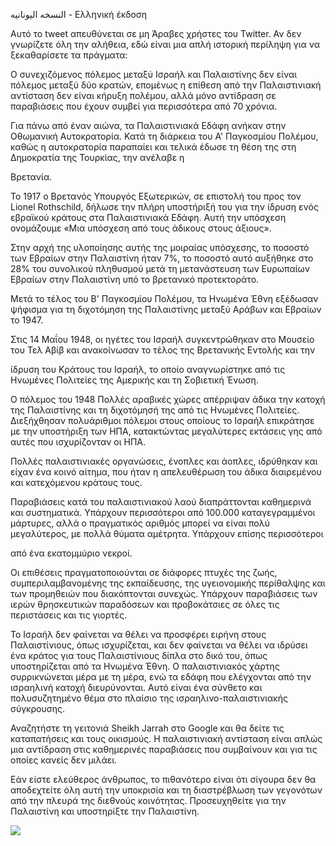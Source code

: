 ﻿اﻟﻨﺴﺨﻪ اﻟﯿﻮﻧﺎﻧﯿﻪ - Ελληνική έκδοση

Αυτό το tweet απευθύνεται σε μη Άραβες χρήστες του Twitter. Αν δεν γνωρίζετε όλη την αλήθεια, εδώ είναι μια απλή ιστορική περίληψη για να ξεκαθαρίσετε τα πράγματα:

Ο συνεχιζόμενος πόλεμος μεταξύ Ισραήλ και Παλαιστίνης δεν είναι πόλεμος μεταξύ δύο κρατών, επομένως η επίθεση από την Παλαιστινιακή αντίσταση δεν είναι κήρυξη πολέμου, αλλά μόνο αντίδραση σε παραβιάσεις που έχουν συμβεί για περισσότερα από 70 χρόνια.

Για πάνω από έναν αιώνα, τα Παλαιστινιακά Εδάφη ανήκαν στην Οθωμανική Αυτοκρατορία. Κατά τη διάρκεια του Α' Παγκοσμίου Πολέμου, καθώς η αυτοκρατορία παραπαίει και τελικά έδωσε τη θέση της στη Δημοκρατία της Τουρκίας, την ανέλαβε η

Βρετανία.

Το 1917 ο Βρετανός Υπουργός Εξωτερικών, σε επιστολή του προς τον Lionel Rothschild, δήλωσε την πλήρη υποστήριξή του για την ίδρυση ενός εβραϊκού κράτους στα Παλαιστινιακά Εδάφη. Αυτή την υπόσχεση ονομάζουμε «Μια υπόσχεση από τους άδικους στους άξιους».

Στην αρχή της υλοποίησης αυτής της μοιραίας υπόσχεσης, το ποσοστό των Εβραίων στην Παλαιστίνη ήταν 7%, το ποσοστό αυτό αυξήθηκε στο 28% του συνολικού πληθυσμού μετά τη μετανάστευση των Ευρωπαίων Εβραίων στην Παλαιστίνη υπό το βρετανικό προτεκτοράτο.

Μετά το τέλος του Β' Παγκοσμίου Πολέμου, τα Ηνωμένα Έθνη εξέδωσαν ψήφισμα για τη διχοτόμηση της Παλαιστίνης μεταξύ Αράβων και Εβραίων το 1947.

Στις 14 Μαΐου 1948, οι ηγέτες του Ισραήλ συγκεντρώθηκαν στο Μουσείο του Τελ Αβίβ και ανακοίνωσαν το τέλος της Βρετανικής Εντολής και την

ίδρυση του Κράτους του Ισραήλ, το οποίο αναγνωρίστηκε από τις Ηνωμένες Πολιτείες της Αμερικής και τη Σοβιετική Ένωση.

Ο πόλεμος του 1948 Πολλές αραβικές χώρες απέρριψαν άδικα την κατοχή της Παλαιστίνης και τη διχοτόμησή της από τις Ηνωμένες Πολιτείες. Διεξήχθησαν πολυάριθμοι πόλεμοι στους οποίους το Ισραήλ επικράτησε με την υποστήριξη των ΗΠΑ, κατακτώντας μεγαλύτερες εκτάσεις γης από αυτές που ισχυρίζονταν οι ΗΠΑ.

Πολλές παλαιστινιακές οργανώσεις, ένοπλες και άοπλες, ιδρύθηκαν και είχαν ένα κοινό αίτημα, που ήταν η απελευθέρωση του άδικα διαιρεμένου και κατεχόμενου κράτους τους.

Παραβιάσεις κατά του παλαιστινιακού λαού διαπράττονται καθημερινά και συστηματικά. Υπάρχουν περισσότεροι από 100.000 καταγεγραμμένοι μάρτυρες, αλλά ο πραγματικός αριθμός μπορεί να είναι πολύ μεγαλύτερος, με πολλά θύματα αμέτρητα. Υπάρχουν επίσης περισσότεροι

από ένα εκατομμύριο νεκροί.

Οι επιθέσεις πραγματοποιούνται σε διάφορες πτυχές της ζωής, συμπεριλαμβανομένης της εκπαίδευσης, της υγειονομικής περίθαλψης και των προμηθειών που διακόπτονται συνεχώς. Υπάρχουν παραβιάσεις των ιερών θρησκευτικών παραδόσεων και προβοκάτσιες σε όλες τις περιστάσεις και τις γιορτές.

Το Ισραήλ δεν φαίνεται να θέλει να προσφέρει ειρήνη στους Παλαιστίνιους, όπως ισχυρίζεται, και δεν φαίνεται να θέλει να ιδρύσει ένα κράτος για τους Παλαιστίνιους δίπλα στο δικό του, όπως υποστηρίζεται από τα Ηνωμένα Έθνη. Ο παλαιστινιακός χάρτης συρρικνώνεται μέρα με τη μέρα, ενώ τα εδάφη που ελέγχονται από την ισραηλινή κατοχή διευρύνονται. Αυτό είναι ένα σύνθετο και πολυσυζητημένο θέμα στο πλαίσιο της ισραηλινο-παλαιστινιακής σύγκρουσης.

Αναζητήστε τη γειτονιά Sheikh Jarrah στο Google και θα δείτε τις καταπατήσεις και τους οικισμούς. Η παλαιστινιακή αντίσταση είναι απλώς μια αντίδραση στις καθημερινές παραβιάσεις που συμβαίνουν και για τις οποίες κανείς δεν μιλάει.

Εάν είστε ελεύθερος άνθρωπος, το πιθανότερο είναι ότι σίγουρα δεν θα αποδεχτείτε όλη αυτή την υποκρισία και τη διαστρέβλωση των γεγονότων από την πλευρά της διεθνούς κοινότητας. Προσευχηθείτε για την Παλαιστίνη και υποστηρίξτε την Παλαιστίνη.

![](002.jpeg)
